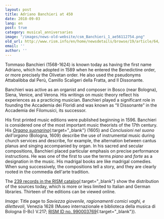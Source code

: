 ```yaml
---
layout: post
title: Adriano Banchieri at 450
date: 2018-09-03
lang: en
post: true
category: musical_anniversaries
image: "/images/news-old-website/csm_Banchieri_1_ae56112754.png"
old_url: http://www.rism.info/en/home/newsdetails/browse/19/article/64/adriano-banchieri-at-450.html
email: ''
author: ''
---
```


Tommaso Banchieri (1568-1624) is known today as having the first name Adriano, which he adopted in 1589 when he entered the Benedictine order, or more precisely the Olivetan order. He also used the pseudonyms Attabalibba dal Perù, Camillo Scaligeri della Fratta, and Il Dissonante.

Banchieri was active as an organist and composer in Bosco (near Bologna), Siena, Venice, and Verona. His writings on music theory reflect his experiences as a practicing musician. Banchieri played a significant role in founding the Accademia dei Floridi and was known as “Il Dissonante” in the Accademia dei Filomusici, its successor.

His first printed music editions were published beginning in 1596. Banchieri is considered one of the most important music theorists of the 17th century. His [_Organo suonarino_](https://opac.rism.info/search?id=00000990003777&View=rism&Language=en){:target="_blank"} (1605) and _Conclusioni nel suono dell'organo_ (Bologna, 1609) describe the use of instrumental music during church services and describe, for example, the alternation between cantus planus and singing accompanied by organ. In his sacred and secular compositions, Banchieri placed particular emphasis on precise performance instructions. He was one of the first to use the terms _piano_ and _forte_ as a designation in the music. His madrigal books are like madrigal comedies. When sung successively, the compositions tell a story, and they are clearly rooted in the commedia dell'arte tradition.

The [239 records in the RISM catalog](https://opac.rism.info/search?View=rism&author=Banchieri+Adriano){:target="_blank"} show the distribution of the sources today, which is more or less limited to Italian and German libraries. Thirteen of the editions can be viewed online.

_Image_: Title page to _Saviezza giovenile, ragionamenti comici vaghi, e dilettevoli_, Venezia 1628 (Museo internazionale e biblioteca della musica di Bologna (I-Bc) V.217; [RISM ID no. 990003769](https://opac.rism.info/search?id=00000990003769&View=rism&Language=en){:target="_blank"}).
